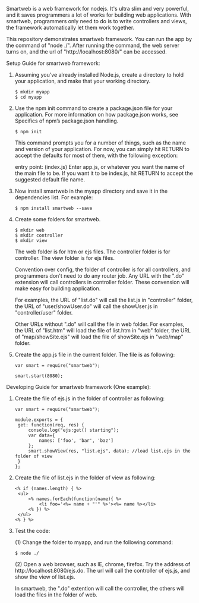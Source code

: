 Smartweb is a web framework for nodejs. It's ultra slim and very powerful, and it saves programmers a lot of works for building web applications. With smartweb, programmers only need to do is to write controllers and views, the framework automatically let them work together. 

This repository demonstrates smartweb framework. You can run the app by the command of "node ./". After running the command, the web server turns on, and the url of "http://localhost:8080/" can be accessed.

Setup Guide for smartweb framework:

1. Assuming you’ve already installed Node.js, create a directory to hold your application, and make that your working directory.

   ```
   $ mkdir myapp
   $ cd myapp
   ```

2. Use the npm init command to create a package.json file for your application. For more information on how package.json works, see Specifics of npm’s package.json handling.

   ```
   $ npm init
   ```

   This command prompts you for a number of things, such as the name and version of your application. For now, you can simply hit RETURN to accept the defaults for most of them, with the following exception:

   entry point: (index.js)
   Enter app.js, or whatever you want the name of the main file to be. If you want it to be index.js, hit RETURN to accept the suggested default file name.

3. Now install smartweb in the myapp directory and save it in the dependencies list. For example:

   ```
   $ npm install smartweb --save
   ```

4. Create some folders for smartweb. 

   ```
   $ mkdir web
   $ mkdir controller
   $ mkdir view
   ```

   The web folder is for htm or ejs files. The controller folder is for controller. The view folder is for ejs files.

   Convention over config, the folder of controller is for all controllers, and programmers don't need to do any router job. Any URL with the ".do" extension will call controllers in controller folder. These convension will make easy for building application.

   For examples, the URL of "list.do" will call the list.js in "controller" folder,  the URL of "user/showUser.do" will call the showUser.js in "controller/user" folder. 

   Other URLs without ".do" will call the file in web folder. For examples, the URL of "list.htm" will load the file of list.htm in "web" folder,  the URL of "map/showSite.ejs" will load the file of showSite.ejs in "web/map" folder.

5. Create the app.js file in the current folder. The file is as following:

   ```
   var smart = require("smartweb");
   
   smart.start(8080);
   ```


Developing Guide for smartweb framework (One example):

1. Create the file of ejs.js in the folder of controller as following:

   ```
   var smart = require("smartweb");

   module.exports = {
   	get: function(req, res) {
   		console.log("ejs:get() starting");
   		var data={  
   			names: ['foo', 'bar', 'baz']  
   		};
   		smart.showView(res, "list.ejs", data); //load list.ejs in the folder of view
   	}
   };
   ```

2. Create the file of list.ejs in the folder of view as following:
   ```
   <% if (names.length) { %>
   	<ul>
   		<% names.forEach(function(name){ %>
   			<li foo='<%= name + "'" %>'><%= name %></li>
   		<% }) %>
   	</ul>
   <% } %>
   ```

3. Test the code:

   (1) Change the folder to myapp, and run the following command:
   ```
   $ node ./
   ```

   (2) Open a web browser, such as IE, chrome, firefox. Try the address of http://localhost:8080/ejs.do. The url will call the controller of ejs.js, and show the view of list.ejs.

   In smartweb, the ".do" extention will call the controller, the others will load the files in the folder of web.
